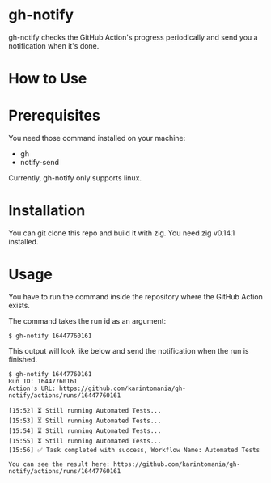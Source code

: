 # gh-notify
gh-notify checks the GitHub Action's progress periodically and send you a notification when it's done.

# How to Use
# Prerequisites
You need those command installed on your machine:
- gh
- notify-send

Currently, gh-notify only supports linux.

# Installation
You can git clone this repo and build it with zig. You need zig v0.14.1 installed.

# Usage
You have to run the command inside the repository where the GitHub Action exists.

The command takes the run id as an argument:
```
$ gh-notify 16447760161
```
This output will look like below and send the notification when the run is finished.
```
$ gh-notify 16447760161
Run ID: 16447760161
Action's URL: https://github.com/karintomania/gh-notify/actions/runs/16447760161

[15:52] ⏳ Still running Automated Tests...
[15:53] ⏳ Still running Automated Tests...
[15:54] ⏳ Still running Automated Tests...
[15:55] ⏳ Still running Automated Tests...
[15:56] ✅ Task completed with success, Workflow Name: Automated Tests

You can see the result here: https://github.com/karintomania/gh-notify/actions/runs/16447760161
```

